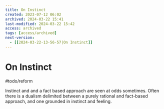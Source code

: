 ```yaml
---
title: On Instinct
created: 2023-07-12 06:02
archived: 2024-03-22 15:41
last-modified: 2024-03-22 15:42
access: archived
tags: [access/archived]
next-version:
  - [[2024-03-22-13-56-57|On Instinct]]
---
```


# On Instinct

#todo/reform 

Instinct and and a fact based approach are seen at odds sometimes. Often there is a dualism delimited between a purely rational and fact-based approach, and one grounded in instinct and feeling. 
